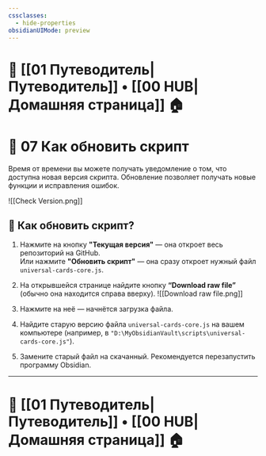 ```yaml
---
cssclasses:
  - hide-properties
obsidianUIMode: preview
---
```

# 🧭 [[01 Путеводитель|Путеводитель]] • [[00 HUB|Домашняя страница]] 🏠
# 🔄 07 Как обновить скрипт

Время от времени вы можете получать уведомление о том, что доступна новая версия скрипта. Обновление позволяет получать новые функции и исправления ошибок.

![[Check Version.png]]

## 🧰 Как обновить скрипт?

1. Нажмите на кнопку **"Текущая версия"** — она откроет весь репозиторий на GitHub.  
   Или нажмите **"Обновить скрипт"** — она сразу откроет нужный файл `universal-cards-core.js`.

2. На открывшейся странице найдите кнопку **“Download raw file”** (обычно она находится справа вверху).
   ![[Download raw file.png]]

3. Нажмите на неё — начнётся загрузка файла.

4. Найдите старую версию файла `universal-cards-core.js` на вашем компьютере (например, в `"D:\MyObsidianVault\scripts\universal-cards-core.js"`).

5. Замените старый файл на скачанный. Рекомендуется перезапустить программу Obsidian.
---
# 🧭 [[01 Путеводитель|Путеводитель]] • [[00 HUB|Домашняя страница]] 🏠